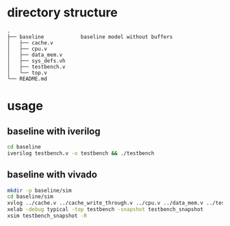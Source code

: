 # directory structure


```
.
├── baseline			baseline model without buffers
│   ├── cache.v
│   ├── cpu.v
│   ├── data_mem.v
│   ├── sys_defs.vh
│   ├── testbench.v
│   └── top.v
└── README.md
```

# usage

## baseline with iverilog
``` sh
cd baseline
iverilog testbench.v -o testbench && ./testbench
```

## baseline with vivado
``` sh
mkdir -p baseline/sim
cd baseline/sim
xvlog ../cache.v ../cache_write_through.v ../cpu.v ../data_mem.v ../testbench.v ../top.v  ../sys_defs.vh
xelab -debug typical -top testbench -snapshot testbench_snapshot
xsim testbench_snapshot -R
```
